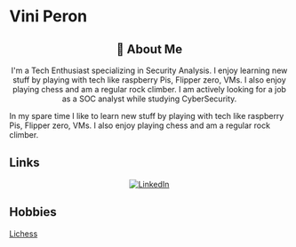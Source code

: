 # Vini Peron

<div align="center">
    <h2>🚀 About Me</h2>
    <p>I'm a Tech Enthusiast specializing in Security Analysis. I enjoy learning new stuff by playing with tech like raspberry Pis, Flipper zero, VMs. I also enjoy playing chess
and am a regular rock climber. I am actively looking for a job as a SOC analyst while studying CyberSecurity.</p>
</div>




In my spare time I like to learn new stuff by playing with tech like raspberry Pis, Flipper zero, VMs. I also enjoy playing chess
and am a regular rock climber.

## Links

<div align="center">
    <a href="https://www.linkedin.com/in/vinicius-p-9a9197270">
        <img src="https://img.shields.io/badge/LinkedIn-0077B5?style=for-the-badge&logo=linkedin&logoColor=white" alt="LinkedIn"/>
    </a>
</div>

## Hobbies

[Lichess](https://lichess.org/@/Vknee)
